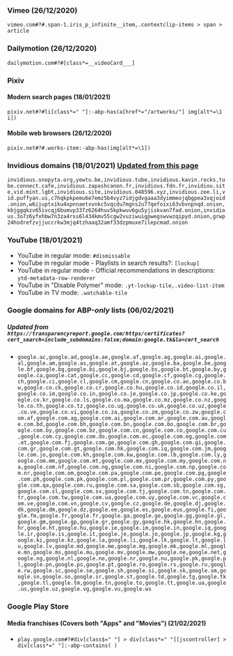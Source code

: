 ### Vimeo (26/12/2020)
`vimeo.com#?#.span-1.iris_p_infinite__item,.contextclip-items > span > article`

### Dailymotion (26/12/2020)
`dailymotion.com#?#[class*=__videoCard___]`

### Pixiv
#### Modern search pages (18/01/2021)
`pixiv.net#?#li[class*=" "]:-abp-has(a[href*="/artworks/"] img[alt*=\1 i])`
#### Mobile web browsers (26/12/2020)
`pixiv.net#?#.works-item:-abp-has(img[alt*=\1])`

### Invidious domains (18/01/2021) [Updated from this page](https://github.com/iv-org/documentation/blob/master/Invidious-Instances.md)
`invidious.snopyta.org,yewtu.be,invidious.tube,invidious.kavin.rocks,tube.connect.cafe,invidious.zapashcanon.fr,invidious.fdn.fr,invidiou.site,vid.mint.lgbt,invidious.site,invidious.048596.xyz,invidious.zee.li,vid.puffyan.us,c7hqkpkpemu6e7emz5b4vyz7idjgdvgaaa3dyimmeojqbgpea3xqjoid.onion,w6ijuptxiku4xpnnaetxvnkc5vqcdu7mgns2u77qefoixi63vbvnpnqd.onion,kbjggqkzv65ivcqj6bumvp337z6264huv5kpkwuv6gu5yjiskvan7fad.onion,invidious.3o7z6yfxhbw7n3za4rss6l434kmv55cgw2vuziwuigpwegswvwzqipyd.onion,grwp24hodrefzvjjuccrkw3mjq4tzhaaq32amf33dzpmuxe7ilepcmad.onion`

### YouTube (18/01/2021)
* YouTube in regular mode: `#dismissable`
* YouTube in regular mode - Playlists in search results?: `[lockup]`
* YouTube in regular mode - Official recommendations in descriptions: `ytd-metadata-row-renderer`
* YouTube in "Disable Polymer" mode: `.yt-lockup-tile,.video-list-item`
* YouTube in TV mode: `.watchable-tile`

### Google domains for ABP-***only*** lists (06/02/2021)
##### Updated from `https://transparencyreport.google.com/https/certificates?cert_search=include_subdomains:false;domain:google.tk&lu=cert_search`
* `google.ac,google.ad,google.ae,google.af,google.ag,google.ai,google.al,google.am,google.as,google.at,google.az,google.ba,google.be,google.bf,google.bg,google.bi,google.bj,google.bs,google.bt,google.by,google.ca,google.cat,google.cc,google.cd,google.cf,google.cg,google.ch,google.ci,google.cl,google.cm,google.cn,google.co.ao,google.co.bw,google.co.ck,google.co.cr,google.co.hu,google.co.id,google.co.il,google.co.im,google.co.in,google.co.je,google.co.jp,google.co.ke,google.co.kr,google.co.ls,google.co.ma,google.co.mz,google.co.nz,google.co.th,google.co.tz,google.co.ug,google.co.uk,google.co.uz,google.co.ve,google.co.vi,google.co.za,google.co.zm,google.co.zw,google.com.af,google.com.ag,google.com.ai,google.com.ar,google.com.au,google.com.bd,google.com.bh,google.com.bn,google.com.bo,google.com.br,google.com.by,google.com.bz,google.com.cn,google.com.co,google.com.cu,google.com.cy,google.com.do,google.com.ec,google.com.eg,google.com.et,google.com.fj,google.com.ge,google.com.gh,google.com.gi,google.com.gr,google.com.gt,google.com.hk,google.com.iq,google.com.jm,google.com.jo,google.com.kh,google.com.kw,google.com.lb,google.com.ly,google.com.mm,google.com.mt,google.com.mx,google.com.my,google.com.na,google.com.nf,google.com.ng,google.com.ni,google.com.np,google.com.nr,google.com.om,google.com.pa,google.com.pe,google.com.pg,google.com.ph,google.com.pk,google.com.pl,google.com.pr,google.com.py,google.com.qa,google.com.ru,google.com.sa,google.com.sb,google.com.sg,google.com.sl,google.com.sv,google.com.tj,google.com.tn,google.com.tr,google.com.tw,google.com.ua,google.com.uy,google.com.vc,google.com.ve,google.com.vn,google.cv,google.cz,google.de,google.dj,google.dk,google.dm,google.dz,google.ee,google.es,google.eus,google.fi,google.fm,google.fr,google.fr,google.ga,google.ge,google.gg,google.gl,google.gm,google.gp,google.gr,google.gy,google.hk,google.hn,google.hr,google.ht,google.hu,google.ie,google.im,google.in,google.iq,google.ir,google.is,google.it,google.je,google.jo,google.jp,google.kg,google.ki,google.kz,google.la,google.li,google.lk,google.lt,google.lu,google.lv,google.md,google.me,google.mg,google.mk,google.ml,google.mn,google.ms,google.mu,google.mv,google.mw,google.ne,google.net,google.ng,google.nl,google.no,google.nr,google.nu,google.pk,google.pl,google.pn,google.ps,google.pt,google.ro,google.rs,google.ru,google.rw,google.sc,google.se,google.sh,google.si,google.sk,google.sm,google.sn,google.so,google.sr,google.st,google.td,google.tg,google.tk,google.tl,google.tm,google.tn,google.to,google.tt,google.ua,google.us,google.uz,google.vg,google.vu,google.ws`

### Google Play Store
#### Media franchises (Covers both "Apps" and "Movies") (21/02/2021)
* `play.google.com#?#div[class$=" "] > div[class*=" "][jscontroller] > div[class*=" "]:-abp-contains( )`
